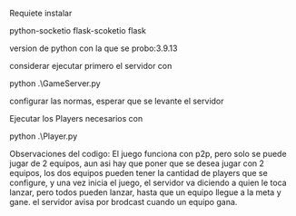 Requiete instalar 

python-socketio
flask-scoketio
flask


version de python con la que se probo:3.9.13

considerar ejecutar primero el servidor con

python .\GameServer.py

configurar las normas, esperar que se levante el servidor

Ejecutar los Players necesarios con

python .\Player.py


Observaciones del codigo: El juego funciona con p2p, pero solo se puede jugar de 2 equipos, aun asi hay que poner que se desea jugar con 2 equipos, los dos equipos pueden tener la cantidad de players que se configure, y una vez inicia el juego, el servidor va diciendo a quien le toca lanzar, pero todos pueden lanzar, hasta que un equipo llegue a la meta y gane. el servidor avisa por brodcast cuando un equipo gana.